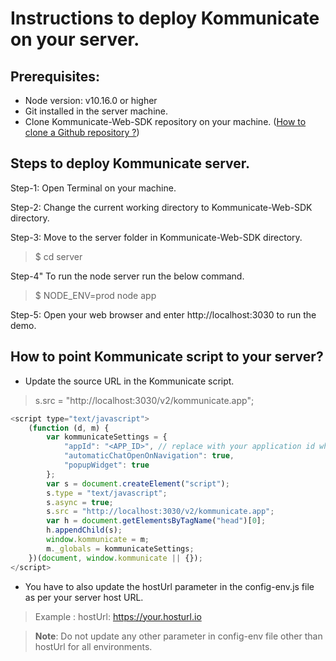 # Instructions to deploy Kommunicate on your server.

## Prerequisites:
- Node version: v10.16.0 or higher
- Git installed in the server machine.
- Clone Kommunicate-Web-SDK repository on your machine. ([How to clone a Github repository ?](https://help.github.com/en/github/creating-cloning-and-archiving-repositories/cloning-a-repository))


## Steps to deploy Kommunicate server.
Step-1: Open Terminal on your machine.

Step-2: Change the current working directory to Kommunicate-Web-SDK directory.

Step-3: Move to the server folder in Kommunicate-Web-SDK directory.
> $ cd server

Step-4"  To run the node server run the below command.
> $ NODE_ENV=prod node app

Step-5: Open your web browser and enter http://localhost:3030 to run the demo.

## How to point Kommunicate script to your server?

- Update the source URL in the Kommunicate script.
> s.src = "http://localhost:3030/v2/kommunicate.app";

```javascript
<script type="text/javascript">
    (function (d, m) {
        var kommunicateSettings = {
            "appId": "<APP_ID>", // replace with your application id which you can find from the install section in the dashboard.
            "automaticChatOpenOnNavigation": true,
            "popupWidget": true
        };
        var s = document.createElement("script");
        s.type = "text/javascript";
        s.async = true;
        s.src = "http://localhost:3030/v2/kommunicate.app";
        var h = document.getElementsByTagName("head")[0];
        h.appendChild(s);
        window.kommunicate = m;
        m._globals = kommunicateSettings;
    })(document, window.kommunicate || {});
</script>

```
- You have to also update the hostUrl parameter in the config-env.js file as per your server host URL.
> Example : hostUrl: https://your.hosturl.io

> **Note**: Do not update any other parameter in config-env file other than hostUrl for all environments. 
 

